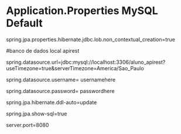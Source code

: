 # Application.Properties MySQL Default

spring.jpa.properties.hibernate.jdbc.lob.non_contextual_creation=true

#banco de dados local apirest

spring.datasource.url=jdbc:mysql://localhost:3306/aluno_apirest?useTimezone=true&serverTimezone=America/Sao_Paulo

spring.datasource.username= usernamehere

spring.datasource.password= passwordhere

spring.jpa.hibernate.ddl-auto=update

spring.jpa.show-sql=true

server.port=8080
